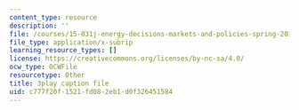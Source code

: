 ```yaml
---
content_type: resource
description: ''
file: /courses/15-031j-energy-decisions-markets-and-policies-spring-2012/c777f20f1521fd082eb1d0f326451584_8aNkTgarBis.srt
file_type: application/x-subrip
learning_resource_types: []
license: https://creativecommons.org/licenses/by-nc-sa/4.0/
ocw_type: OCWFile
resourcetype: Other
title: 3play caption file
uid: c777f20f-1521-fd08-2eb1-d0f326451584
---
```

